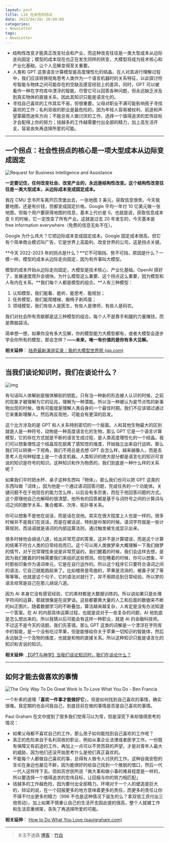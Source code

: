 ```yaml
---
layout: post
title: L18_社会性的拐点
date: 2023/04/30/ 20:00:00
categories:
- NewsLetter
tags:
- NewsLetter
---
```


- 结构性改变才能真正改变社会和产业，而这种改变往往是一类大型成本从边际走向固定；模型的成本现在也正在发生同样的转变，大模型将成为技术核心和产业化基础，让个人见解变得至关重要。
- 人类和 GPT 这类语言计算模型是高度理性化的结晶，在人对其进行理解过程中，我们应该转换视角思考人类作为一个语言机器时的关系特征，以此探讨符号智能与物体之间可能存在的空缺及感官经验上的差异。同时，GPT 可以被看作一种在字符库中漂浮的智能，尽管它可以回答各种问题，但永远缺乏涉及到真实物体的直接关系，因此其知识只能是语言化的。
- 寻找自己喜欢的工作其实不易，但很重要。父母对职业不满可能影响孩子寻找喜欢的工作；名利双收的职业是最危险的，因为年轻人容易被权利、前途和声望蒙蔽而迷失方向；不能总有人做讨厌的工作，选择一个值得追求的宏伟目标才会配得上你的努力；钱越多的工作越需要付出全部的精力，加上高生活开支，容易丧失再选择所爱的可能。

---

## 一个拐点：社会性拐点的核心是一项大型成本从边际变成固定

![Request for Business Intelligence and Assistance](https://pics.naaln.com/blog/2023-05-01-7b591a.jpg-basicBlog)

**一定要记住，任何改变社会、改变产业的，永远是结构性改变。这个结构性改变往往是一类大型成本，从边际成本变成固定成本。**

我在 CMU 念书开车离开匹茨堡出去，一张地图 3 美元，获取信息很贵。今天我要地图，还是有价钱，但都变成固定价格。Google 平均一年付 10 亿美元做一张地图，但每个用户要获得地图的信息，基本上代价是 0。也就是说，获取信息成本变 0 的时候，它一定改变了所有产业。这就是过去 20 年发生的，今天基本是 free information everywhere（免费的信息无处不在）。

Google 为什么伟大？它把边际成本变成固定成本。Google 固定成本很高，但它有个简单商业模式叫广告，它是世界上高盈利、改变世界的公司，这是拐点关键。

**今天 2022-2023 年的拐点是什么？**它不可阻挡、势不可挡，原因是什么？一模一样。模型的成本从边际走向固定，因为有件事叫大模型。

模型的成本开始从边际走向固定，大模型是技术核心、产业化基础。OpenAI 搭好了，发展速度爬升会很快。为什么模型这么重要、这个拐点这么重要，因为模型和人有内在关系。**我们每个人都是模型的组合。**人有三种模型：

1. 认知模型，我们能看、能听、能思考、能规划；
2. 任务模型，我们能爬楼梯、搬椅子剥鸡蛋；
3. 领域模型，我们有些人是医生，有些人是律师，有些人是码农。

我们对社会所有贡献都是这三种模型的组合。每个人不是靠手和腿的力量赚钱，而是靠脑袋活。

简单想一想，如果你没有多大见解，你的模型能力大模型都有，或者大模型会逐步学会你所有的模型，那会怎样？**——未来，唯一有价值的是你有多大见解。**

**相关延伸**：
[陆奇最新演讲实录：我的大模型世界观 (qq.com)](https://mp.weixin.qq.com/s/_ZvyxRpgIA4L4pqfcQtPTQ)

---

## 当我们谈论知识时，我们在谈论什么？

![img](https://pics.naaln.com/blog/2023-05-01-919391.png-basicBlog)

有句话叫人体解剖是猴体解剖的钥匙，只有当一种新的形态被人认识的时候，之前的现象才被理解为它的征兆，理解为一种潜能。所以当一种被认为是节点性的新事物出现的时候，很有可能就是理解人类自身的一个最佳时期。我们不应该错过通过它来重新理解人。然后再反观他，可能会有更深的启发。

这个比方涉及的是 GPT 和人关系特别密切的一个层面。人和其他生物最大的区别就是人是一种符号，动物是一种高度语言化的生物。那么 GPT 它是一个语言计算模型，它的存在方式就是不断的语言生成过程，是人类高度理性化的一个结晶。我们可以想象理性这个结晶现在脱离了感知觉的维度，开始独立出来自行运转。那么我们可以转换一下视角，我们不用总是去想 GPT 会怎么样，越来越像人，而是去思考人在何种程度上是一个语言机器。人类知识的绝大部分都是语言化的知识可言说的知识是符号的知识。这种知识和作为物质的，我们到底是一种什么样的关系呢？

如果我们平时把水杯、桌子这种东西叫「物体」，那么我们也可以把 GPT 这类的东西叫做「词体」。因为他是一个通过语词回答问题，完成任务的一个功能体。关键问题不在于他现在的能力怎么样，以后会有多厉害，而在于他回答问题的方式。这个原理他自己也解释的很清楚，他所有的回答都是基于与词符号之间的计算词与词之间的数学关系、集合概率、次序、拓扑等关系。

你可以想象不是他在说话，而是话在说他。其实在很大程度上人也是一样的。很多时候并不是我们在说话，而是在被话说，特别是吵架的时候。语词字符就是一些计算规则，而话语就是语词的内部运算法则，通过触发被生成显示出来。

很多时候他会胡说八道，给出非常荒谬的答案，这并不是计算错误，而是这个计算的结果不符合人类的日常经验而已。这个可以用人类做梦来大概理解一下我们做梦的情节，对于日常理性来说是非常荒诞的。我们醒着的时候，我们会这样去想，是因为我们醒着的时候需要我们来组织这些预测。但在睡着的时候，你可以想象，平时那些印象作为语词单元，它是在自行运作的。所以这个程序它只要符合语词之间的语法，它自己就能跑起来了。比如楼房是弯曲的，苹果是流淌的，被鼻子哭了等等等等。也就是这个句子，它的语法对就行了，并不用顾忌到日常经验。所以梦的语言经常是自己在那儿胡说八道。

因为 AI 本身它没有感官经验，它的素材都是大数据训练的。所以说如果只是处理字符间的运算，那就很像是在说梦话。这些都要靠大量的人工和后面的数据来不断的纠正图片。随着数据学习的不断叠加，算法越来越复杂，人肯定是没有办法知道一个答案。在 AI 的内部具体运算过程，也就是说对于一些复杂的问题，AI 他到底是怎么想出来的。所以我猜以后可能会有这样一种职业，就是 AI 的金融科技师。不过这不是今天的话题，我们先答错。那么 GPT 这类的词解是一个漂浮在字符库中的智能，是一个没有吃过苹果，但是能够给你关于苹果一切知识的智能体，然后永远缺乏一个及物的维度，也就是和物的直接关系。所以这种知识只能是语言化的知识和言说的知识。

**相关延伸**:
[【GPT与神学】当我们谈论知识时，我们在谈论什么？](https://www.bilibili.com/video/BV1Wh41137oS/?vd_source=aaf97962a737bacfe259a63135a90d72)

---

## 如何才能去做喜欢的事情

![The Only Way To Do Great Work Is To Love What You Do - Ben Francia](https://pics.naaln.com/blog/2023-05-01-fa00b4.jpg-basicBlog)

一个朴素的道理「**喜欢一件事才能做好它**」，但是如何找到自己喜欢的事情，确实很难。我定期的也会问我自己，到底目前在做的事情是否是自己喜欢的事情。

Paul Graham 在文中提到了很多我们觉得习以为常，但是深究下来却值得思考的情况：

- 如果父母都不喜欢自己的工作，那么孩子如何能找到自己喜欢的工作呢？
- 真正的危险来自于名利双收的职业，例如从事企业法律或者医学工作。一份既有保障又有前途的工作，再加上一点可以不劳而获的声望，才是对青年人最大的威胁，因为他们还没开始思考什么是他们真正喜欢的。
- 不能每个人都做自己喜欢的事，总得有人做令人讨厌的工作。这种自我安慰的言论在身边也屡见不鲜，因为能很好的给自己找到一个推脱的借口，然后一代一代人这样传下去。但如苏世民所说「做大事和做小事的难易程度是一样的，所以要选择一个值得追求的宏伟目标，让回报与你的努力相匹配」
- 钱越多的工作越危险，因为要付出全部精力。环境对于一个人的塑造是巨大的，辩证的说，在一个回报更多的地方意味着更多的责任，而更多的责任让你不得不付出更多的精力（996 不也是这种情况下诞生的么？拿双倍工资付出三倍劳动）。加上如果不慎重让自己的生活开支因此提的很高，整个人就被工作和生活双重绑架，丧失了再选择所爱的可能。

**相关延伸**：
[How to Do What You Love (paulgraham.com)](http://www.paulgraham.com/love.html)

---

> 关注不迷路 [博客](https://blog.naaln.com/)｜[竹白](https://space.zhubai.love/)

